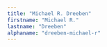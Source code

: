 ```yaml
---
title: "Michael R. Dreeben"
firstname: "Michael R."
lastname: "Dreeben"
alphaname: "dreeben-michael-r"
---
```

